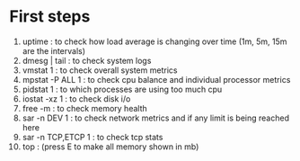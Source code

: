 # First steps
1. uptime : to check how load average is changing over time (1m, 5m, 15m are the intervals)
2. dmesg | tail : to check system logs
3. vmstat 1 : to check overall system metrics
4. mpstat -P ALL 1 : to check cpu balance and individual processor metrics
5. pidstat 1 : to which processes are using too much cpu
6. iostat -xz 1 : to check disk i/o
7. free -m : to check memory health
8. sar -n DEV 1 : to check network metrics and if any limit is being reached here
9. sar -n TCP,ETCP 1 : to check tcp stats
10. top : (press E to make all memory shown in mb)